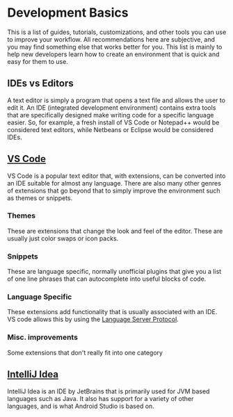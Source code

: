 # Development Basics

This is a list of guides, tutorials, customizations, and other tools you can use to improve your workflow. All recommendations here are subjective, and you may find something else that works better for you. This list is mainly to help new developers learn how to create an environment that is quick and easy for them to use.

## IDEs vs Editors

A text editor is simply a program that opens a text file and allows the user to edit it. An IDE (integrated development environment) contains extra tools that are specifically designed make writing code for a specific language easier. So, for example, a fresh install of VS Code or Notepad++ would be considered text editors, while Netbeans or Eclipse would be considered IDEs.

## [VS Code](https://code.visualstudio.com/)

VS Code is a popular text editor that, with extensions, can be converted into an IDE suitable for almost any language. There are also many other genres of extensions that go beyond that to simply improve the environment such as themes or snippets.

### Themes

These are extensions that change the look and feel of the editor. These are usually just color swaps or icon packs.



### Snippets

These are language specific, normally unofficial plugins that give you a list of one line phrases that can autocomplete into useful blocks of code.



### Language Specific

These extensions add functionality that is usually associated with an IDE. VS code allows this by using the [Language Server Protocol](https://microsoft.github.io/language-server-protocol/).



### Misc. improvements

Some extensions that don't really fit into one category 

## [IntelliJ Idea](https://www.jetbrains.com/idea/)

IntelliJ Idea is an IDE by JetBrains that is primarily used for JVM based languages such as Java. It also has support for a variety of other languages, and is what Android Studio is based on.